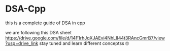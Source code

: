 # DSA-Cpp
this is a complete guide of DSA in cpp

we are following this DSA sheet https://drive.google.com/file/d/14F1rhJqXJAEvi4NhLII44t3RAncGmrB7/view?usp=drive_link
stay tuned and learn different conceptss 🤓

